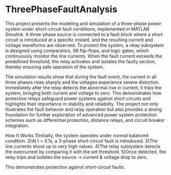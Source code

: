 # ThreePhaseFaultAnalysis

This project presents the modeling and simulation of a three-phase power system under short-circuit fault conditions, implemented in MATLAB Simulink. A three-phase source is connected to a fault block where a short circuit is introduced at a specific instant, and the resulting current and voltage waveforms are observed. To protect the system, a relay subsystem is designed using comparators, SR flip-flops, and logic gates, which continuously monitor the line currents. When the fault current exceeds the predefined threshold, the relay activates and isolates the faulty section, thereby ensuring safe operation of the system.

The simulation results show that during the fault event, the current in all three phases rises sharply and the voltages experience severe distortion. Immediately after the relay detects the abnormal rise in current, it trips the system, bringing both current and voltage to zero. This demonstrates how protective relays safeguard power systems against short circuits and highlights their importance in stability and reliability. The project not only illustrates the fault behavior and relay operation but also provides a strong foundation for further exploration of advanced power system protection schemes such as differential protection, distance relays, and circuit breaker integration.

How It Works
1)Initially, the system operates under normal balanced condition.
2)At t = 0.1s, a 3-phase short-circuit fault is introduced.
3)The line currents shoot up to very high values.
4)The relay subsystem detects the overcurrent by comparing it with the set threshold.
5)Once detected, the relay trips and isolates the source → current & voltage drop to zero.

This demonstrates protection against short-circuit faults.
